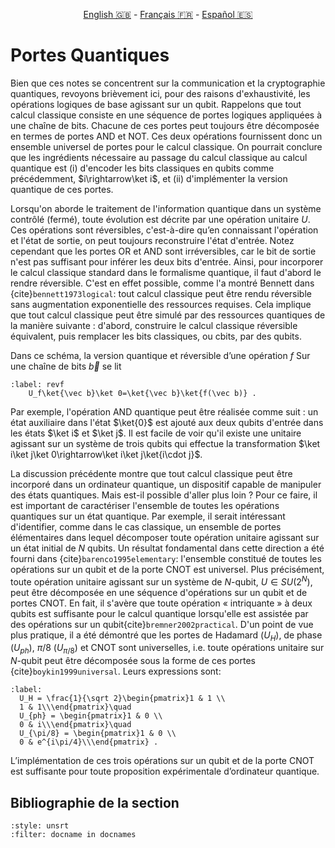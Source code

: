 <p style="text-align: center;">
    <a id="linken" href="../../../../en/content/index.html">English &#x1F1EC;&#x1F1E7;</a> - 
    <a id="linkfr" href="../../../../fr/content/index.html">Français &#x1F1EB;&#x1F1F7;</a> - 
    <a id="linkes" href="../../../../es/content/index.html">Español &#x1F1EA;&#x1F1F8;</a>
</p>
<script>
    currentPage = window.location.href;
    beforeLang = currentPage.slice(0, currentPage.indexOf("content") - 3);
    afterLang = currentPage.slice(currentPage.indexOf("content"));
    document.getElementById("linken").href = beforeLang + "en/" + afterLang;
    document.getElementById("linkfr").href = beforeLang + "fr/" + afterLang;
    document.getElementById("linkes").href = beforeLang + "es/" + afterLang;
</script>


# Portes Quantiques


Bien que ces notes se concentrent sur la communication et la cryptographie quantiques, revoyons brièvement ici, pour des raisons d'exhaustivité, les opérations logiques de base agissant sur un qubit. Rappelons que tout calcul classique consiste en une séquence de portes logiques appliquées à une chaîne de bits. Chacune de ces portes peut toujours être décomposée en termes de portes AND et NOT. Ces deux opérations fournissent donc un ensemble universel de portes pour le calcul classique. On pourrait conclure que les ingrédients nécessaire au passage du calcul classique au calcul quantique est (i) d'encoder les bits classiques en qubits comme précédemment, $i\rightarrow\ket i$, et (ii) d'implémenter la version quantique de ces portes.

Lorsqu'on aborde le traitement de l'information quantique dans un système contrôlé (fermé), toute évolution est décrite par une opération unitaire $U$. Ces opérations sont réversibles, c'est-à-dire qu’en connaissant l'opération et l'état de sortie, on peut toujours reconstruire l'état d'entrée. Notez cependant que les portes OR et AND sont irréversibles, car le bit de sortie n'est pas suffisant pour inférer les deux bits d'entrée. Ainsi, pour incorporer le calcul classique standard dans le formalisme quantique, il faut d'abord le rendre réversible. C'est en effet possible, comme l'a montré Bennett dans {cite}`bennett1973logical`: tout calcul classique peut être rendu réversible sans augmentation exponentielle des ressources requises. Cela implique que tout calcul classique peut être simulé par des ressources quantiques de la manière suivante : d'abord, construire le calcul classique réversible équivalent, puis remplacer les bits classiques, ou cbits, par des qubits.



Dans ce schéma, la version quantique et réversible d’une opération $f$
Sur une chaîne de bits $\vec b$ se lit

```{math}
:label: revf
    U_f\ket{\vec b}\ket 0=\ket{\vec b}\ket{f(\vec b)} .
```

Par exemple, l'opération AND quantique peut être réalisée comme suit : un état auxiliaire dans l'état $\ket{0}$ est ajouté aux deux qubits d'entrée dans les états $\ket i$ et $\ket j$. Il est facile de voir qu'il existe une unitaire agissant sur un système de trois qubits qui effectue la transformation $\ket i\ket j\ket 0\rightarrow\ket
i\ket j\ket{i\cdot j}$. 

<!--Luke: rather than a dot, maybe $i \text{AND} j$ would be better?) -->

La discussion précédente montre que tout calcul classique peut être incorporé dans un ordinateur quantique, un dispositif capable de manipuler des états quantiques. Mais est-il possible d'aller plus loin ? Pour ce faire, il est important de caractériser l'ensemble de toutes les opérations quantiques sur un état quantique. Par exemple, il serait intéressant d'identifier, comme dans le cas classique, un ensemble de portes élémentaires dans lequel décomposer toute opération unitaire agissant sur un état initial de $N$ qubits. Un résultat fondamental dans cette direction a été fourni dans {cite}`barenco1995elementary`: l'ensemble constitué de toutes les opérations sur un qubit et de la porte CNOT est universel. Plus précisément, toute opération unitaire agissant sur un système de $N$-qubit, $U\in SU(2^N)$, peut être décomposée en une séquence d'opérations sur un qubit et de portes CNOT. En fait, il s'avère que toute opération « intriquante » à deux qubits est suffisante pour le calcul quantique lorsqu'elle est assistée par des opérations sur un qubit{cite}`bremner2002practical`. D'un point de vue plus pratique, il a été démontré que les portes de Hadamard ($U_H$), de phase ($U_{ph}$), $\pi/8$ ($U_{\pi/8}$) et CNOT sont universelles, i.e. toute opérations unitaire sur $N$-qubit peut être décomposée sous la forme de ces portes
{cite}`boykin1999universal`. Leurs expressions sont:

```{math}
:label:
  U_H = \frac{1}{\sqrt 2}\begin{pmatrix}1 & 1 \\
  1 & 1\\\end{pmatrix}\quad
  U_{ph} = \begin{pmatrix}1 & 0 \\
  0 & i\\\end{pmatrix}\quad
  U_{\pi/8} = \begin{pmatrix}1 & 0 \\
  0 & e^{i\pi/4}\\\end{pmatrix} .
```

L’implémentation de ces trois opérations sur un qubit et de la porte CNOT est suffisante pour toute proposition expérimentale d’ordinateur quantique. 
 
## Bibliographie de la section
```{bibliography}
:style: unsrt
:filter: docname in docnames
```



